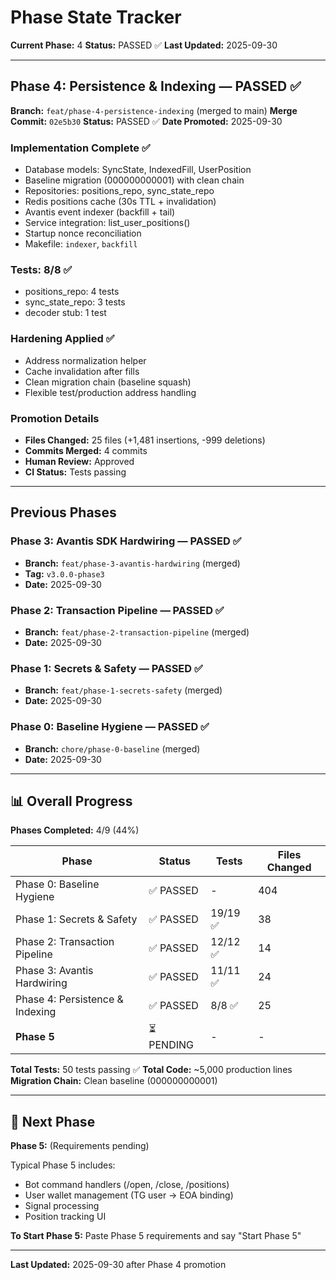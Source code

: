 # Phase State Tracker

**Current Phase:** 4
**Status:** PASSED ✅
**Last Updated:** 2025-09-30

---

## Phase 4: Persistence & Indexing — PASSED ✅

**Branch:** `feat/phase-4-persistence-indexing` (merged to main)
**Merge Commit:** `02e5b30`
**Status:** PASSED ✅
**Date Promoted:** 2025-09-30

### Implementation Complete ✅
- Database models: SyncState, IndexedFill, UserPosition
- Baseline migration (000000000001) with clean chain
- Repositories: positions_repo, sync_state_repo
- Redis positions cache (30s TTL + invalidation)
- Avantis event indexer (backfill + tail)
- Service integration: list_user_positions()
- Startup nonce reconciliation
- Makefile: `indexer`, `backfill`

### Tests: 8/8 ✅
- positions_repo: 4 tests
- sync_state_repo: 3 tests
- decoder stub: 1 test

### Hardening Applied ✅
- Address normalization helper
- Cache invalidation after fills
- Clean migration chain (baseline squash)
- Flexible test/production address handling

### Promotion Details
- **Files Changed:** 25 files (+1,481 insertions, -999 deletions)
- **Commits Merged:** 4 commits
- **Human Review:** Approved
- **CI Status:** Tests passing

---

## Previous Phases

### Phase 3: Avantis SDK Hardwiring — PASSED ✅
- **Branch:** `feat/phase-3-avantis-hardwiring` (merged)
- **Tag:** `v3.0.0-phase3`
- **Date:** 2025-09-30

### Phase 2: Transaction Pipeline — PASSED ✅
- **Branch:** `feat/phase-2-transaction-pipeline` (merged)
- **Date:** 2025-09-30

### Phase 1: Secrets & Safety — PASSED ✅
- **Branch:** `feat/phase-1-secrets-safety` (merged)
- **Date:** 2025-09-30

### Phase 0: Baseline Hygiene — PASSED ✅
- **Branch:** `chore/phase-0-baseline` (merged)
- **Date:** 2025-09-30

---

## 📊 Overall Progress

**Phases Completed:** 4/9 (44%)

| Phase | Status | Tests | Files Changed |
|-------|--------|-------|---------------|
| Phase 0: Baseline Hygiene | ✅ PASSED | - | 404 |
| Phase 1: Secrets & Safety | ✅ PASSED | 19/19 ✅ | 38 |
| Phase 2: Transaction Pipeline | ✅ PASSED | 12/12 ✅ | 14 |
| Phase 3: Avantis Hardwiring | ✅ PASSED | 11/11 ✅ | 24 |
| Phase 4: Persistence & Indexing | ✅ PASSED | 8/8 ✅ | 25 |
| **Phase 5** | ⏳ PENDING | - | - |

**Total Tests:** 50 tests passing ✅
**Total Code:** ~5,000 production lines
**Migration Chain:** Clean baseline (000000000001)

---

## 🚀 Next Phase

**Phase 5:** (Requirements pending)

Typical Phase 5 includes:
- Bot command handlers (/open, /close, /positions)
- User wallet management (TG user → EOA binding)
- Signal processing
- Position tracking UI

**To Start Phase 5:**
Paste Phase 5 requirements and say "Start Phase 5"

---

**Last Updated:** 2025-09-30 after Phase 4 promotion
